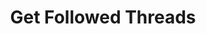 ---
title: Get Followed Threads
excerpt: |-
  List of followed threads by current user.

  Required scopes:
  + **read**
api:
  file: forum.json
  operationId: Threads.Followed
hidden: false
---